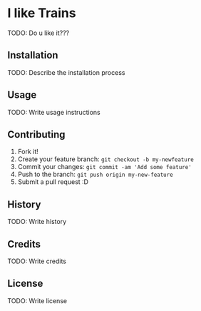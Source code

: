 # I like Trains 
TODO: Do u like it??? 
## Installation 
TODO: Describe the installation process 
## Usage 
TODO: Write usage instructions 
## Contributing 
1. Fork it! 
2. Create your feature branch: `git checkout -b my-newfeature` 
3. Commit your changes: `git commit -am 'Add some feature'` 
4. Push to the branch: `git push origin my-new-feature` 
5. Submit a pull request :D 
## History 
TODO: Write history 
## Credits 
TODO: Write credits 
## License 
TODO: Write license
